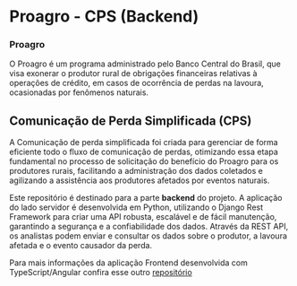# Proagro - CPS (Backend)

### Proagro
O Proagro é um programa administrado pelo Banco Central do Brasil, que visa exonerar o produtor rural de obrigações financeiras relativas à operações de crédito, em casos de ocorrência de perdas na lavoura, ocasionadas por  fenômenos naturais.  

## Comunicação de Perda Simplificada (CPS)
A Comunicação de perda simplificada foi criada para gerenciar de forma eficiente todo o fluxo de comunicação de perdas, otimizando essa etapa fundamental no processo de solicitação do benefício do Proagro para os produtores rurais, facilitando a administração dos dados coletados e agilizando a assistência aos produtores afetados por eventos naturais. 

Este repositório é destinado para a parte **backend** do projeto. A aplicação do lado servidor é desenvolvida em Python, utilizando o Django Rest Framework para criar uma API robusta, escalável e de fácil manutenção, garantindo a segurança e a confiabilidade dos dados. Através da REST API, os analistas podem enviar e consultar os dados sobre o produtor, a lavoura afetada e o evento causador da perda.

Para mais informações da aplicação Frontend desenvolvida com TypeScript/Angular confira esse outro [repositório](http://google.com) 